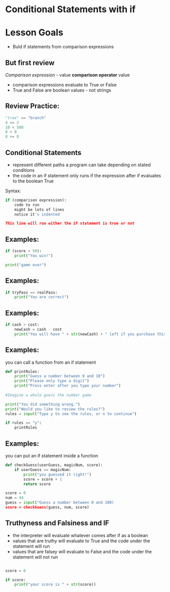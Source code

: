 # Conditional Statements with if

# Lesson Goals
- Buld if statements from comparison expressions

## But first review
*Comparison expression* - value **comparison operator** value
- comparison expressions evaluate to True or False
- True and False are boolean values - not strings

## Review Practice:

```python
"tree" == "branch"
4 <= 2
10 < 500
8 < 8
8 <= 8
```

## Conditional Statements

- represent different paths a program can take depending on stated conditions
- the code in an if statement only runs if the expression after if evaluates to the boolean True

Syntax:
```python
if (comparison expression):
    code to run
    might be lots of lines
    notice it's indented

This line will run wither the if statement is true or not
```

## Examples:

```python
if (score > 50):
    print("You win!")

print("game over")
```

## Examples:
```python
if tryPass == realPass:
    print("You are correct")
```

## Examples:
```python
if cash > cost:
    newCash = cash - cost
    print("You will have " + str(newCash) + " left if you purchase this item!")
```

## Examples:
you can call a function from an if statement
```python
def printRules:
    print("Guess a number between 0 and 10")
    print("Please only type a digit")
    print("Press enter after you type your number")
    
#Imagine a whole guess the number game

print("You did something wrong.")
print("Would you like to review the rules?")
rules = input("Type y to see the rules, or n to continue")

if rules == "y":
    printRules
```

## Examples:
you can put an if statement inside a function
```python
def checkGuess(userGuess, magicNum, score):
    if userGuess == magicNum:
        print("you guessed it right!")
        score = score + 1
        return score

score = 0
num = 44
guess = input("Guess a number between 0 and 100)
score = checkGuess(guess, num, score)
```

## Truthyness and Falsiness and IF
- the interpreter will evaluate whatever comes after if as a boolean
- values that are truthy will evaluate to True and the code under the statement will run
- values that are falsey will evaluate to False and the code under the statement will not run

```python

score = 0

if score:
    print("your score is " + str(score))

```

